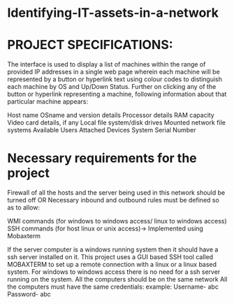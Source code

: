# Identifying-IT-assets-in-a-network


# PROJECT  SPECIFICATIONS:


The interface is used to display a list of machines within the range of provided IP addresses in a single web page wherein each machine will be represented by a button or hyperlink text using colour codes to distinguish each machine by OS and Up/Down Status.
Further on clicking any of the button or hyperlink representing a machine, following information about that particular machine appears:

Host name
OSname and version details
Processor details
RAM capacity
Video card details, if any
Local file system/disk drives
Mounted network file systems
Available Users
Attached Devices
System Serial Number


# Necessary requirements for the project

Firewall of all the hosts and the server being used in this network should be turned off
                                  OR
Necessary inbound and outbound rules must be defined so as to allow:

WMI commands (for windows to windows access/ linux to windows access)
SSH commands (for host linux or unix access)-> Implemented using Mobaxterm

If the server computer is a windows running system then it should have a ssh server installed on it.
This project uses a GUI based SSH tool called MOBAXTERM to set up a remote connection with a linux or a linux based system.
For windows to windows access there is no need for a ssh server running on the system.
All the computers should be on the same network
All the computers must have the same credentials:
example:
Username- abc
Password- abc
